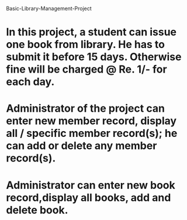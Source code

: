 Basic-Library-Management-Project

# In this project, a student can issue one book from library. He has to submit it before 15 days. Otherwise fine will be charged @ Re. 1/- for each day.
# Administrator of the project can enter new member record, display all / specific member record(s); he can add or delete any member record(s).
# Administrator can enter new book record,display all books, add and delete book.
